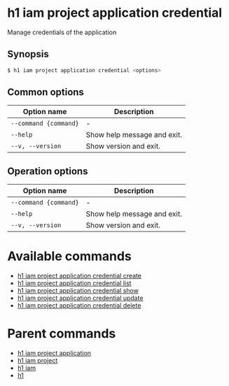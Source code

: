 
# h1 iam project application credential

Manage credentials of the application

## Synopsis

```bash
$ h1 iam project application credential <options>
```

## Common options

| Option name               | Description                 |
| ------------------------- | --------------------------- |
| ```--command {command}``` | -                           |
| ```--help```              | Show help message and exit. |
| ```--v, --version```      | Show version and exit.      |

## Operation options

| Option name               | Description                 |
| ------------------------- | --------------------------- |
| ```--command {command}``` | -                           |
| ```--help```              | Show help message and exit. |
| ```--v, --version```      | Show version and exit.      |

# Available commands

* [h1 iam project application credential create](./create/README.md)
* [h1 iam project application credential list](./list/README.md)
* [h1 iam project application credential show](./show/README.md)
* [h1 iam project application credential update](./update/README.md)
* [h1 iam project application credential delete](./delete/README.md)

# Parent commands

* [h1 iam project application](./../README.md)
* [h1 iam project](./../../README.md)
* [h1 iam](./../../../README.md)
* [h1](./../../../../README.md)
